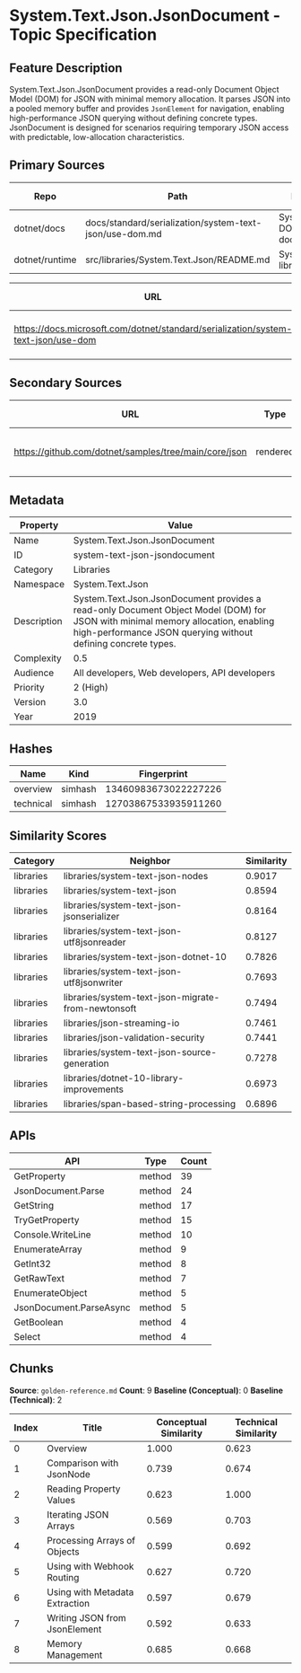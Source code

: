 # System.Text.Json.JsonDocument - Topic Specification

## Feature Description

System.Text.Json.JsonDocument provides a read-only Document Object Model (DOM) for JSON with minimal memory allocation. It parses JSON into a pooled memory buffer and provides `JsonElement` for navigation, enabling high-performance JSON querying without defining concrete types. JsonDocument is designed for scenarios requiring temporary JSON access with predictable, low-allocation characteristics.

## Primary Sources

| Repo | Path | Description | Last Verified |
| --- | --- | --- | --- |
| dotnet/docs | docs/standard/serialization/system-text-json/use-dom.md | System.Text.Json DOM documentation | |
| dotnet/runtime | src/libraries/System.Text.Json/README.md | System.Text.Json library README | |

| URL | Type | Description | Last Verified |
| --- | --- | --- | --- |
| https://docs.microsoft.com/dotnet/standard/serialization/system-text-json/use-dom | rendered | Main System.Text.Json DOM documentation | |

## Secondary Sources

| URL | Type | Description | Last Verified |
| --- | --- | --- | --- |
| https://github.com/dotnet/samples/tree/main/core/json | rendered | Official JSON samples repository | |

## Metadata

| Property | Value |
| --- | --- |
| Name | System.Text.Json.JsonDocument |
| ID | system-text-json-jsondocument |
| Category | Libraries |
| Namespace | System.Text.Json |
| Description | System.Text.Json.JsonDocument provides a read-only Document Object Model (DOM) for JSON with minimal memory allocation, enabling high-performance JSON querying without defining concrete types. |
| Complexity | 0.5 |
| Audience | All developers, Web developers, API developers |
| Priority | 2 (High) |
| Version | 3.0 |
| Year | 2019 |

## Hashes

| Name | Kind | Fingerprint |
|------|------|-------------|
| overview | simhash | 13460983673022227226 |
| technical | simhash | 12703867533935911260 |

## Similarity Scores

| Category | Neighbor | Similarity |
|----------|----------|------------|
| libraries | libraries/system-text-json-nodes | 0.9017 |
| libraries | libraries/system-text-json | 0.8594 |
| libraries | libraries/system-text-json-jsonserializer | 0.8164 |
| libraries | libraries/system-text-json-utf8jsonreader | 0.8127 |
| libraries | libraries/system-text-json-dotnet-10 | 0.7826 |
| libraries | libraries/system-text-json-utf8jsonwriter | 0.7693 |
| libraries | libraries/system-text-json-migrate-from-newtonsoft | 0.7494 |
| libraries | libraries/json-streaming-io | 0.7461 |
| libraries | libraries/json-validation-security | 0.7441 |
| libraries | libraries/system-text-json-source-generation | 0.7278 |
| libraries | libraries/dotnet-10-library-improvements | 0.6973 |
| libraries | libraries/span-based-string-processing | 0.6896 |

## APIs

| API | Type | Count |
|-----|------|-------|
| GetProperty | method | 39 |
| JsonDocument.Parse | method | 24 |
| GetString | method | 17 |
| TryGetProperty | method | 15 |
| Console.WriteLine | method | 10 |
| EnumerateArray | method | 9 |
| GetInt32 | method | 8 |
| GetRawText | method | 7 |
| EnumerateObject | method | 5 |
| JsonDocument.ParseAsync | method | 5 |
| GetBoolean | method | 4 |
| Select | method | 4 |

## Chunks

**Source**: `golden-reference.md`
**Count**: 9
**Baseline (Conceptual)**: 0
**Baseline (Technical)**: 2

| Index | Title | Conceptual Similarity | Technical Similarity |
|-------|-------|----------------------|---------------------|
| 0 | Overview | 1.000 | 0.623 |
| 1 | Comparison with JsonNode | 0.739 | 0.674 |
| 2 | Reading Property Values | 0.623 | 1.000 |
| 3 | Iterating JSON Arrays | 0.569 | 0.703 |
| 4 | Processing Arrays of Objects | 0.599 | 0.692 |
| 5 | Using with Webhook Routing | 0.627 | 0.720 |
| 6 | Using with Metadata Extraction | 0.597 | 0.679 |
| 7 | Writing JSON from JsonElement | 0.592 | 0.633 |
| 8 | Memory Management | 0.685 | 0.668 |
